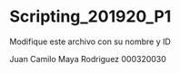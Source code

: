 # Scripting_201920_P1

Modifique este archivo con su nombre y ID

Juan Camilo Maya Rodriguez
000320030
 
